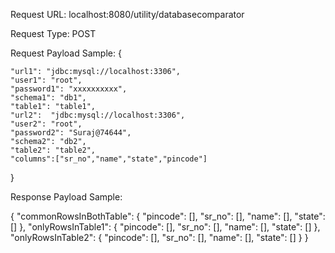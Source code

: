Request URL: localhost:8080/utility/databasecomparator

Request Type: POST

Request Payload Sample:
{
  
    "url1": "jdbc:mysql://localhost:3306",
    "user1": "root",
    "password1": "xxxxxxxxxx",
    "schema1": "db1",
    "table1": "table1",
    "url2":  "jdbc:mysql://localhost:3306",
    "user2": "root",
    "password2": "Suraj@74644",
    "schema2": "db2",
    "table2": "table2",
    "columns":["sr_no","name","state","pincode"]
  
}


Response Payload Sample:

{
    "commonRowsInBothTable": {
        "pincode": [],
        "sr_no": [],
        "name": [],
        "state": []
    },
    "onlyRowsInTable1": {
        "pincode": [],
        "sr_no": [],
        "name": [],
        "state": []
    },
    "onlyRowsInTable2": {
        "pincode": [],
        "sr_no": [],
        "name": [],
        "state": []
    }
}

